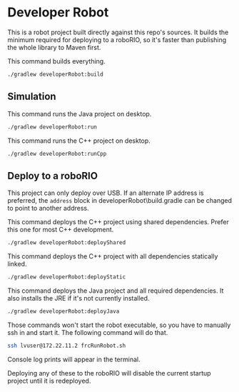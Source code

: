 # Developer Robot

This is a robot project built directly against this repo's sources. It builds the minimum required for deploying to a roboRIO, so it's faster than publishing the whole library to Maven first.

This command builds everything.
```bash
./gradlew developerRobot:build
```

## Simulation

This command runs the Java project on desktop.
```bash
./gradlew developerRobot:run
```

This command runs the C++ project on desktop.
```bash
./gradlew developerRobot:runCpp
```

## Deploy to a roboRIO

This project can only deploy over USB. If an alternate IP address is preferred, the `address` block in developerRobot\build.gradle can be changed to point to another address.

This command deploys the C++ project using shared dependencies. Prefer this one for most C++ development.
```bash
./gradlew developerRobot:deployShared
```

This command deploys the C++ project with all dependencies statically linked.
```bash
./gradlew developerRobot:deployStatic
```

This command deploys the Java project and all required dependencies. It also installs the JRE if it's not currently installed.
```bash
./gradlew developerRobot:deployJava
```

Those commands won't start the robot executable, so you have to manually ssh in and start it. The following command will do that.
```bash
ssh lvuser@172.22.11.2 frcRunRobot.sh
```

Console log prints will appear in the terminal.

Deploying any of these to the roboRIO will disable the current startup project until it is redeployed.
